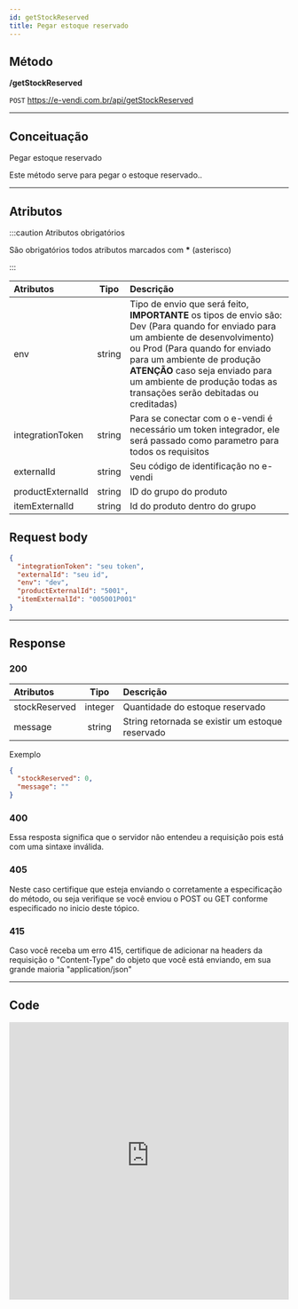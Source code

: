 ```yaml
---
id: getStockReserved
title: Pegar estoque reservado
---
```


## Método

**/getStockReserved**

`POST` https://e-vendi.com.br/api/getStockReserved

---

## Conceituação

Pegar estoque reservado

Este método serve para pegar o estoque reservado..

---

## Atributos

:::caution Atributos obrigatórios

São obrigatórios todos atributos marcados com **\*** (asterisco)

:::

| Atributos | Tipo | Descrição |
| :-- | :-: | :-- |
| env | string | Tipo de envio que será feito, **IMPORTANTE** os tipos de envio são: Dev (Para quando for enviado para um ambiente de desenvolvimento) ou Prod (Para quando for enviado para um ambiente de produção **ATENÇÃO** caso seja enviado para um ambiente de produção todas as transações serão debitadas ou creditadas) |
| integrationToken | string | Para se conectar com o e-vendi é necessário um token integrador, ele será passado como parametro para todos os requisitos |
| externalId | string | Seu código de identificação no e-vendi |
| productExternalId | string | ID do grupo do produto |
| itemExternalId | string | Id do produto dentro do grupo |

## Request body

```json
{
  "integrationToken": "seu token",
  "externalId": "seu id",
  "env": "dev",
  "productExternalId": "5001",
  "itemExternalId": "005001P001"
}
```

---

## Response

### 200

| Atributos     |  Tipo   | Descrição                                        |
| :------------ | :-----: | :----------------------------------------------- |
| stockReserved | integer | Quantidade do estoque reservado                  |
| message       | string  | String retornada se existir um estoque reservado |

Exemplo

```json
{
  "stockReserved": 0,
  "message": ""
}
```

### 400

Essa resposta significa que o servidor não entendeu a requisição pois está com uma sintaxe inválida.

### 405

Neste caso certifique que esteja enviando o corretamente a especificação do método, ou seja verifique se você enviou o POST ou GET conforme especificado no inicio deste tópico.

### 415

Caso você receba um erro 415, certifique de adicionar na headers da requisição o "Content-Type" do objeto que você está enviando, em sua grande maioria "application/json"

---

## Code

<iframe src="https://raw.githubusercontent.com/e-vendi/e-vendi-docs/main/json-examples/getStockReserved.json" frameborder="0" scrolling="no" width="100%" height="500px" seamless></iframe>
